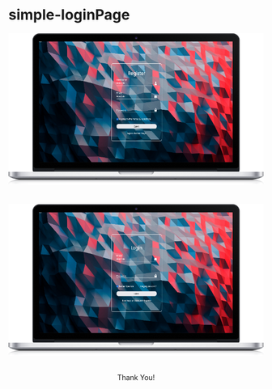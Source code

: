 # simple-loginPage

<div align="center">
  <img src="image/laptop-preview.png" alt="Preview Laptop">
  <br>
  <br>
  <br>
   <img src="image/laptop-preview2.png" alt="Preview Laptop">
  <br>
  <br>
  <p>Thank You!</p>
</div>
